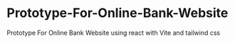 # Prototype-For-Online-Bank-Website
Prototype For Online Bank Website using react with Vite and tailwind css 

